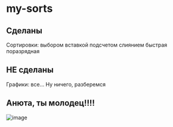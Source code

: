 # my-sorts
## Сделаны
Сортировки:
выбором
вставкой
подсчетом
слиянием
быстрая
поразрядная
## НЕ сделаны
Графики:
все... Ну ничего, разберемся
## Анюта, ты молодец!!!!
![image](https://github.com/user-attachments/assets/77344295-97bc-4b21-bbb2-1748cbfda605)
